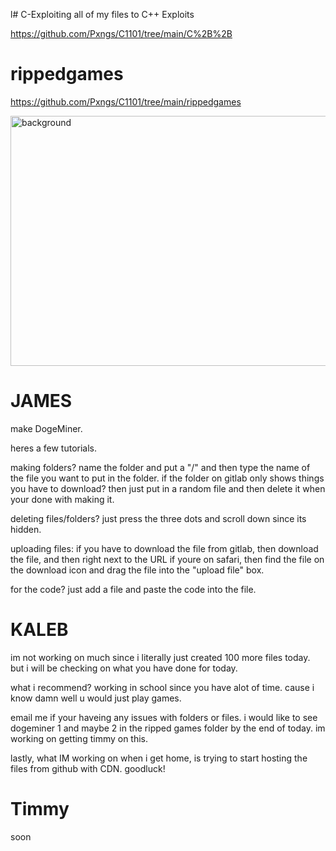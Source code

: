  l# C-Exploiting
all of my files to C++ Exploits

https://github.com/Pxngs/C1101/tree/main/C%2B%2B

# rippedgames

https://github.com/Pxngs/C1101/tree/main/rippedgames

<img width="960" height="400" alt="background" src="https://github.com/user-attachments/assets/adb066d1-ef80-443f-aaf0-9085f7cd8fbc" />

# JAMES

make DogeMiner.

heres a few tutorials.

making folders? name the folder and put a "/" and then type the name of the file you want to put in the folder. if the folder on gitlab only shows things you have to download? then just put in a random file and then delete it when your done with making it. 

deleting files/folders? just press the three dots and scroll down since its hidden.

uploading files: if you have to download the file from gitlab, then download the file, and then right next to the URL if youre on safari, then find the file on the download icon and drag the file into the "upload file" box.

for the code? just add a file and paste the code into the file.

# KALEB

im not working on much since i literally just created 100 more files today. but i will be checking on what you have done for today.

what i recommend? working in school since you have alot of time. cause i know damn well u would just play games.

email me if your haveing any issues with folders or files. i would like to see dogeminer 1 and maybe 2 in the ripped games folder by the end of today. im working on getting timmy on this.

lastly, what IM working on when i get home, is trying to start hosting the files from github with CDN. goodluck!

# Timmy
soon
